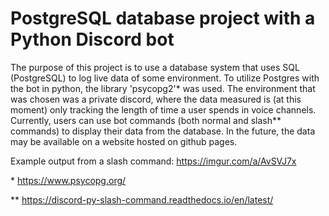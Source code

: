 # PostgreSQL database project with a Python Discord bot

The purpose of this project is to use a database system that uses SQL (PostgreSQL) to log live data of some environment. To utilize Postgres with the bot in python, the library 'psycopg2'* was used.
The environment that was chosen was a private discord, where the data measured is (at this moment) only tracking the length of time a user spends in voice channels.
Currently, users can use bot commands (both normal and slash** commands) to display their data from the database. In the future, the data may be available on a website hosted on github pages.

Example output from a slash command: https://imgur.com/a/AvSVJ7x

\* https://www.psycopg.org/

** https://discord-py-slash-command.readthedocs.io/en/latest/
